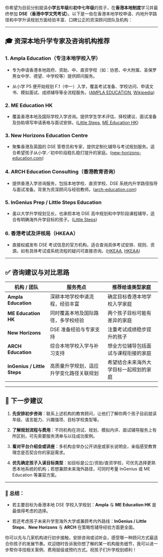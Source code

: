 你希望为目前分别就读**小学五年级**和**初中七年级**的孩子，在**香港本地制度**学习并最终参加 **DSE（香港中学文凭考试）**。以下是一些在香港本地学校申请、内地升学路径和中学升读规划方面经验丰富、口碑公正的资深顾问团队及机构：

---

## 🎓 资深本地升学专家及咨询机构推荐

### **1. Ampla Education（专注本地学校入学）**

- 专为申请香港本地政府、资助、中、直资学校（如：协恩、中大附属、圣保罗男女中学、德望、中学校等）提供顾问服务。
    
- 从小学 P5 便开始规划 F.1（中一）入学，覆盖考试准备、学校访问、申请文书、模拟面试、成绩辅导等全流程服务。([AMPLA EDUCATION](https://ampla-edu.com/hk-local-schools/?utm_source=chatgpt.com "HK Local Schools - Admissions Consulting"), [Wikipedia](https://zh.wikipedia.org/wiki/%E8%81%96%E4%BF%9D%E7%BE%85%E7%94%B7%E5%A5%B3%E4%B8%AD%E5%AD%B8?utm_source=chatgpt.com "聖保羅男女中學"))
    

### **2. ME Education HK**

- 覆盖香港本地及国际学校入学咨询。提供学生学术评估、择校建议、面试准备及协助填写申请表格与面试安排。([Little Steps](https://www.littlestepsasia.com/hong-kong/learn/university-prep-and-exams/college-admissions-counselling/?utm_source=chatgpt.com "College Admissions Counsellors In Hong Kong - Little Steps"), [ME Education HK](https://www.meeducationhk.com/admissions-consulting?utm_source=chatgpt.com "Admissions Consulting | ME Education HK"))
    

### **3. New Horizons Education Centre**

- 聚集香港及英国的 DSE 答卷员和专家，提供定制化辅导与考试规划服务。适合希望孩子从小学／初中阶段稳扎稳打提升的家庭。([new-horizons-education.com](https://www.new-horizons-education.com/?utm_source=chatgpt.com "New Horizons Education Centre"))
    

### **4. ARCH Education Consulting（香港教育咨询）**

- 提供香港入学咨询服务，包括本地学校、直资学校、DSE 系统内升学路径指导与面试准备。背景为资深顾问与经验教师。([arch-education.com](https://www.arch-education.com/?utm_source=chatgpt.com "ARCH Education"))
    

### **5. InGenius Prep / Little Steps Education**

- 虽以大学升学规划见长，也承担本地 DSE 高中规划和中学阶段课程辅导，适合有明确海外升学目标的孩子。([Little Steps](https://www.littlestepsasia.com/hong-kong/learn/university-prep-and-exams/college-admissions-counselling/?utm_source=chatgpt.com "College Admissions Counsellors In Hong Kong - Little Steps"))
    

### **6. 香港考试及评核局（HKEAA）**

- 直接权威发布 DSE 考试信息的官方机构，适合查询具体考试安排、规则、资源。如有具体考试或系统流程的疑问可直接咨询。([HKEAA](https://www.hkeaa.edu.hk/tc/contact_us/?utm_source=chatgpt.com "香港考試及評核局- 聯絡我們"), [HKEAA](https://www.hkeaa.edu.hk/tc/hkdse/contact_us/?utm_source=chatgpt.com "香港考試及評核局- 香港中學文憑- 聯絡我們"))
    

---

## ✅ 咨询建议与对比思路

|机构 / 团队|服务亮点|推荐给谁类型家庭|
|---|---|---|
|**Ampla Education**|深耕本地学校申请流程，经验丰富|确定目标香港本地学校入学家庭|
|**ME Education HK**|同时覆盖本地及国际路径，多学校经验|两个孩子目标可能有差异的家庭|
|**New Horizons**|DSE 准备经验与专家支持|注重考试成绩稳步提升的孩子|
|**ARCH Education**|综合本地学校入学与补习支持|想全方位辅导包括面试与课程衔接的家庭|
|**InGenius / Little Steps**|高质量升学规划，适应升学变化路径关联规划|希望结合未来海外大学目标一起规划的家庭|

---

## 📌 下一步建议

1. **先安排初步咨询**：联系上述机构的教育顾问，让他们了解你两个孩子目前就读年级、语言能力、兴趣强项、目标学校类型等。
    
2. **了解规划流程与费用**：不同机构在测试、规划、模拟内评、面试辅导服务上有所区别，可先索要服务清单与以往成功案例。
    
3. **看对平台介绍会或讲座**：多机构会举办公开讲座或家长说明会，亲临感受教育理念是否契合你的家庭需求。
    
4. **优先确定孩子入读目标类型**：如目标是公立/资助/直资学校，可优先选择更熟悉本地系统的机构；若想兼顾未来海外路径，可同时考量 InGenius 或 ME Education 等兼容方案。
    

---

### 🧠 总结：

- 若主要目标为香港本地 DSE 学校入学规划：**Ampla** 与 **ME Education HK** 是最值得考虑的选择。
    
- 若还考虑孩子未来升学至海外大学或兼顾考内外路线：**InGenius / Little Steps**、**New Horizons** 与 **ARCH** 在策略性辅导经验方面更全面。
    

你可以先与几家机构进行初步接触，安排咨询或试听会，感受哪一种顾问方式最适合你孩子的发展节奏。欢迎随时告诉我你想了解的某一机构服务细节，我可以进一步帮你寻找相关案例、费用层级或预约方式。祝孩子们升学规划顺利！